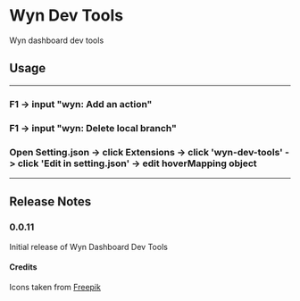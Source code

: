 # Wyn Dev Tools

Wyn dashboard dev tools

## Usage
--------

### F1 -> input "wyn: Add an action"
### F1 -> input "wyn: Delete local branch"
### Open Setting.json -> click Extensions -> click 'wyn-dev-tools' -> click 'Edit in setting.json' -> edit hoverMapping object

-------

## Release Notes

### 0.0.11

Initial release of Wyn Dashboard Dev Tools


#### Credits
Icons taken from [Freepik](https://www.flaticon.com/authors/freepik)

